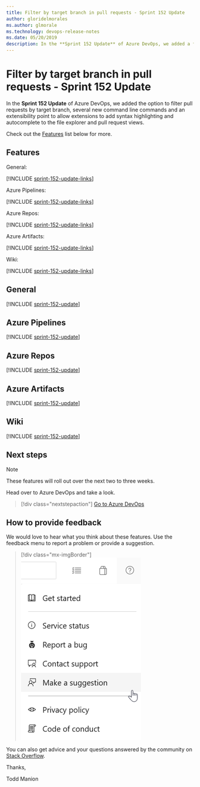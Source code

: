 ```yaml
---
title: Filter by target branch in pull requests - Sprint 152 Update
author: gloridelmorales
ms.author: glmorale
ms.technology: devops-release-notes
ms.date: 05/20/2019
description: In the **Sprint 152 Update** of Azure DevOps, we added a filter option to let you search for pull requests by target branch. 
---
```


# Filter by target branch in pull requests - Sprint 152 Update

In the **Sprint 152 Update** of Azure DevOps, we added the option to filter pull requests by target branch, several new command line commands and an extensibility point to allow extensions to add syntax highlighting and autocomplete to the file explorer and pull request views.

Check out the [Features](#features) list below for more.

## Features

General: 

[!INCLUDE [sprint-152-update-links](includes/general/sprint-152-update-links.md)]

Azure Pipelines:

[!INCLUDE [sprint-152-update-links](includes/pipelines/sprint-152-update-links.md)]

Azure Repos:

[!INCLUDE [sprint-152-update-links](includes/repos/sprint-152-update-links.md)]

Azure Artifacts:

[!INCLUDE [sprint-152-update-links](includes/artifacts/sprint-152-update-links.md)]

Wiki:

[!INCLUDE [sprint-152-update-links](includes/wiki/sprint-152-update-links.md)]

## General

[!INCLUDE [sprint-152-update](includes/general/sprint-152-update.md)]

## Azure Pipelines

[!INCLUDE [sprint-152-update](includes/pipelines/sprint-152-update.md)]

## Azure Repos

[!INCLUDE [sprint-152-update](includes/repos/sprint-152-update.md)]

## Azure Artifacts

[!INCLUDE [sprint-152-update](includes/artifacts/sprint-152-update.md)]

## Wiki

[!INCLUDE [sprint-152-update](includes/wiki/sprint-152-update.md)]


## Next steps

> [!NOTE]
> These features will roll out over the next two to three weeks.

Head over to Azure DevOps and take a look.

> [!div class="nextstepaction"]
> [Go to Azure DevOps](https://go.microsoft.com/fwlink/?LinkId=307137&campaign=o~msft~docs~product-vsts~release-notes)

## How to provide feedback

We would love to hear what you think about these features. Use the feedback menu to report a problem or provide a suggestion.

> [!div class="mx-imgBorder"]
> ![Make a suggestion](../media/make-a-suggestion.png)

You can also get advice and your questions answered by the community on [Stack Overflow](https://stackoverflow.com/questions/tagged/azure-devops).

Thanks,

Todd Manion
